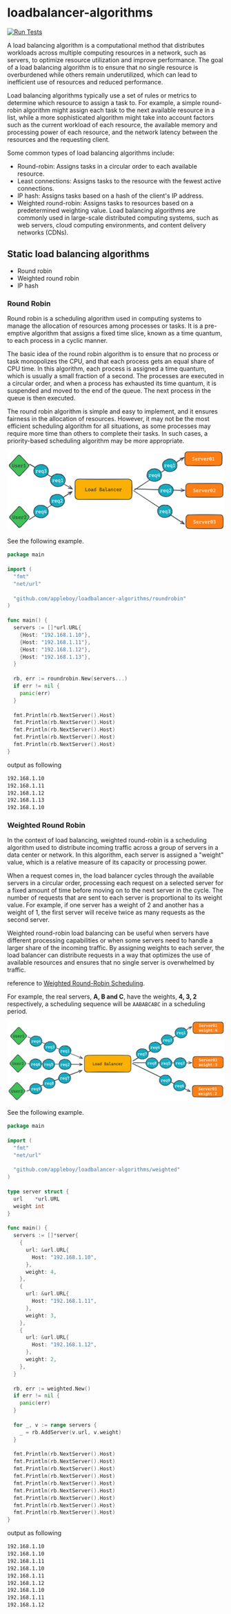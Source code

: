 # loadbalancer-algorithms

[![Run Tests](https://github.com/appleboy/loadbalancer-algorithms/actions/workflows/go.yml/badge.svg)](https://github.com/appleboy/loadbalancer-algorithms/actions/workflows/go.yml)

A load balancing algorithm is a computational method that distributes workloads across multiple computing resources in a network, such as servers, to optimize resource utilization and improve performance. The goal of a load balancing algorithm is to ensure that no single resource is overburdened while others remain underutilized, which can lead to inefficient use of resources and reduced performance.

Load balancing algorithms typically use a set of rules or metrics to determine which resource to assign a task to. For example, a simple round-robin algorithm might assign each task to the next available resource in a list, while a more sophisticated algorithm might take into account factors such as the current workload of each resource, the available memory and processing power of each resource, and the network latency between the resources and the requesting client.

Some common types of load balancing algorithms include:

* Round-robin: Assigns tasks in a circular order to each available resource.
* Least connections: Assigns tasks to the resource with the fewest active connections.
* IP hash: Assigns tasks based on a hash of the client's IP address.
* Weighted round-robin: Assigns tasks to resources based on a predetermined weighting value.
Load balancing algorithms are commonly used in large-scale distributed computing systems, such as web servers, cloud computing environments, and content delivery networks (CDNs).

## Static load balancing algorithms

* Round robin
* Weighted round robin
* IP hash

### Round Robin

Round robin is a scheduling algorithm used in computing systems to manage the allocation of resources among processes or tasks. It is a pre-emptive algorithm that assigns a fixed time slice, known as a time quantum, to each process in a cyclic manner.

The basic idea of the round robin algorithm is to ensure that no process or task monopolizes the CPU, and that each process gets an equal share of CPU time. In this algorithm, each process is assigned a time quantum, which is usually a small fraction of a second. The processes are executed in a circular order, and when a process has exhausted its time quantum, it is suspended and moved to the end of the queue. The next process in the queue is then executed.

The round robin algorithm is simple and easy to implement, and it ensures fairness in the allocation of resources. However, it may not be the most efficient scheduling algorithm for all situations, as some processes may require more time than others to complete their tasks. In such cases, a priority-based scheduling algorithm may be more appropriate.

![roundrobin](./images/roundrobin.png)

See the following example.

```go
package main

import (
  "fmt"
  "net/url"

  "github.com/appleboy/loadbalancer-algorithms/roundrobin"
)

func main() {
  servers := []*url.URL{
    {Host: "192.168.1.10"},
    {Host: "192.168.1.11"},
    {Host: "192.168.1.12"},
    {Host: "192.168.1.13"},
  }

  rb, err := roundrobin.New(servers...)
  if err != nil {
    panic(err)
  }

  fmt.Println(rb.NextServer().Host)
  fmt.Println(rb.NextServer().Host)
  fmt.Println(rb.NextServer().Host)
  fmt.Println(rb.NextServer().Host)
  fmt.Println(rb.NextServer().Host)
}
```

output as following

```sh
192.168.1.10
192.168.1.11
192.168.1.12
192.168.1.13
192.168.1.10
```

### Weighted Round Robin

In the context of load balancing, weighted round-robin is a scheduling algorithm used to distribute incoming traffic across a group of servers in a data center or network. In this algorithm, each server is assigned a "weight" value, which is a relative measure of its capacity or processing power.

When a request comes in, the load balancer cycles through the available servers in a circular order, processing each request on a selected server for a fixed amount of time before moving on to the next server in the cycle. The number of requests that are sent to each server is proportional to its weight value. For example, if one server has a weight of 2 and another has a weight of 1, the first server will receive twice as many requests as the second server.

Weighted round-robin load balancing can be useful when servers have different processing capabilities or when some servers need to handle a larger share of the incoming traffic. By assigning weights to each server, the load balancer can distribute requests in a way that optimizes the use of available resources and ensures that no single server is overwhelmed by traffic.

reference to [Weighted Round-Robin Scheduling](http://kb.linuxvirtualserver.org/wiki/Weighted_Round-Robin_Scheduling).

For example, the real servers, **A, B and C**, have the weights, **4, 3, 2** respectively, a scheduling sequence will be `AABABCABC` in a scheduling period.

![weight](./images/weight.png)

See the following example.

```go
package main

import (
  "fmt"
  "net/url"

  "github.com/appleboy/loadbalancer-algorithms/weighted"
)

type server struct {
  url    *url.URL
  weight int
}

func main() {
  servers := []*server{
    {
      url: &url.URL{
        Host: "192.168.1.10",
      },
      weight: 4,
    },
    {
      url: &url.URL{
        Host: "192.168.1.11",
      },
      weight: 3,
    },
    {
      url: &url.URL{
        Host: "192.168.1.12",
      },
      weight: 2,
    },
  }

  rb, err := weighted.New()
  if err != nil {
    panic(err)
  }

  for _, v := range servers {
    _ = rb.AddServer(v.url, v.weight)
  }

  fmt.Println(rb.NextServer().Host)
  fmt.Println(rb.NextServer().Host)
  fmt.Println(rb.NextServer().Host)
  fmt.Println(rb.NextServer().Host)
  fmt.Println(rb.NextServer().Host)
  fmt.Println(rb.NextServer().Host)
  fmt.Println(rb.NextServer().Host)
  fmt.Println(rb.NextServer().Host)
  fmt.Println(rb.NextServer().Host)
}
```

output as following

```sh
192.168.1.10
192.168.1.10
192.168.1.11
192.168.1.10
192.168.1.11
192.168.1.12
192.168.1.10
192.168.1.11
192.168.1.12
```
